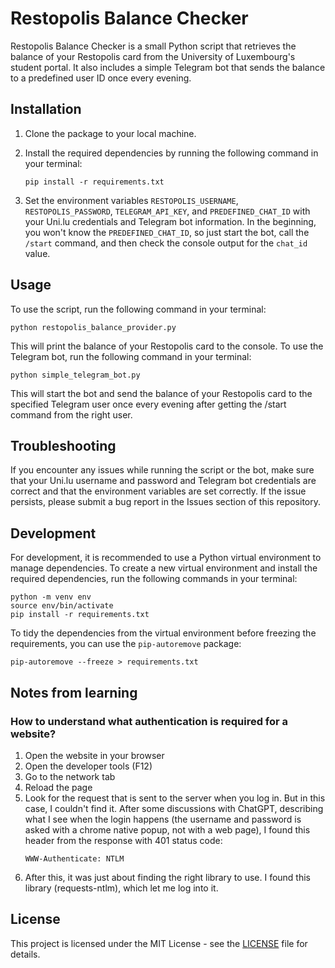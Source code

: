 # Restopolis Balance Checker

Restopolis Balance Checker is a small Python script that retrieves the balance of your Restopolis card from the University of Luxembourg's student portal. It also includes a simple Telegram bot that sends the balance to a predefined user ID once every evening.

## Installation

1. Clone the package to your local machine.
2. Install the required dependencies by running the following command in your terminal:

    ```
    pip install -r requirements.txt
    ```

3. Set the environment variables `RESTOPOLIS_USERNAME`, `RESTOPOLIS_PASSWORD`, `TELEGRAM_API_KEY`, and `PREDEFINED_CHAT_ID` with your Uni.lu credentials and Telegram bot information. In the beginning, you won't know the `PREDEFINED_CHAT_ID`, so just start the bot, call the `/start` command, and then check the console output for the `chat_id` value.

## Usage

To use the script, run the following command in your terminal:

```
python restopolis_balance_provider.py
```

This will print the balance of your Restopolis card to the console. To use the Telegram bot, run the following command in your terminal:

```
python simple_telegram_bot.py
```

This will start the bot and send the balance of your Restopolis card to the specified Telegram user once every evening after getting the /start command from the right user.

## Troubleshooting

If you encounter any issues while running the script or the bot, make sure that your Uni.lu username and password and Telegram bot credentials are correct and that the environment variables are set correctly. If the issue persists, please submit a bug report in the Issues section of this repository.

## Development

For development, it is recommended to use a Python virtual environment to manage dependencies. To create a new virtual environment and install the required dependencies, run the following commands in your terminal:

```
python -m venv env
source env/bin/activate
pip install -r requirements.txt
```

To tidy the dependencies from the virtual environment before freezing the requirements, you can use the `pip-autoremove` package:

```
pip-autoremove --freeze > requirements.txt
```

## Notes from learning

### How to understand what authentication is required for a website?
1. Open the website in your browser
2. Open the developer tools (F12)
3. Go to the network tab
4. Reload the page
5. Look for the request that is sent to the server when you log in. But in this case, I couldn't find it. After some discussions with ChatGPT, describing what I see when the login happens (the username and password is asked with a chrome native popup, not with a web page), I found this header from the response with 401 status code:
    ```
    WWW-Authenticate: NTLM
    ```
6. After this, it was just about finding the right library to use. I found this library (requests-ntlm), which let me log into it.

## License

This project is licensed under the MIT License - see the [LICENSE](LICENSE) file for details.